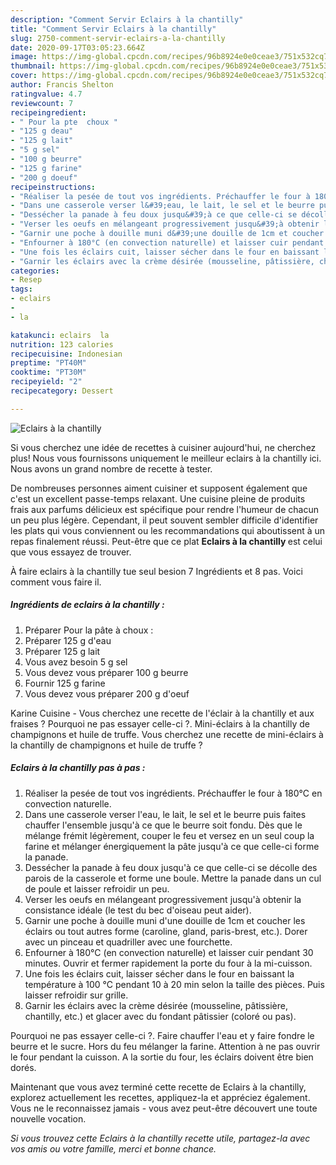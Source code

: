 ```yaml
---
description: "Comment Servir Eclairs à la chantilly"
title: "Comment Servir Eclairs à la chantilly"
slug: 2750-comment-servir-eclairs-a-la-chantilly
date: 2020-09-17T03:05:23.664Z
image: https://img-global.cpcdn.com/recipes/96b8924e0e0ceae3/751x532cq70/eclairs-a-la-chantilly-photo-principale-de-la-recette.jpg
thumbnail: https://img-global.cpcdn.com/recipes/96b8924e0e0ceae3/751x532cq70/eclairs-a-la-chantilly-photo-principale-de-la-recette.jpg
cover: https://img-global.cpcdn.com/recipes/96b8924e0e0ceae3/751x532cq70/eclairs-a-la-chantilly-photo-principale-de-la-recette.jpg
author: Francis Shelton
ratingvalue: 4.7
reviewcount: 7
recipeingredient:
- " Pour la pte  choux "
- "125 g deau"
- "125 g lait"
- "5 g sel"
- "100 g beurre"
- "125 g farine"
- "200 g doeuf"
recipeinstructions:
- "Réaliser la pesée de tout vos ingrédients. Préchauffer le four à 180°C en convection naturelle."
- "Dans une casserole verser l&#39;eau, le lait, le sel et le beurre puis faites chauffer l&#39;ensemble jusqu&#39;à ce que le beurre soit fondu. Dès que le mélange frémit légèrement, couper le feu et versez en un seul coup la farine et mélanger énergiquement la pâte jusqu&#39;à ce que celle-ci forme la panade."
- "Dessécher la panade à feu doux jusqu&#39;à ce que celle-ci se décolle des parois de la casserole et forme une boule. Mettre la panade dans un cul de poule et laisser refroidir un peu."
- "Verser les oeufs en mélangeant progressivement jusqu&#39;à obtenir la consistance idéale (le test du bec d&#39;oiseau peut aider)."
- "Garnir une poche à douille muni d&#39;une douille de 1cm et coucher les éclairs ou tout autres forme (caroline, gland, paris-brest, etc.). Dorer avec un pinceau et quadriller avec une fourchette."
- "Enfourner à 180°C (en convection naturelle) et laisser cuir pendant 30 minutes. Ouvrir et fermer rapidement la porte du four à la mi-cuisson."
- "Une fois les éclairs cuit, laisser sécher dans le four en baissant la température à 100 °C pendant 10 à 20 min selon la taille des pièces. Puis laisser refroidir sur grille."
- "Garnir les éclairs avec la crème désirée (mousseline, pâtissière, chantilly, etc.) et glacer avec du fondant pâtissier (coloré ou pas)."
categories:
- Resep
tags:
- eclairs
- 
- la

katakunci: eclairs  la 
nutrition: 123 calories
recipecuisine: Indonesian
preptime: "PT40M"
cooktime: "PT30M"
recipeyield: "2"
recipecategory: Dessert

---
```



![Eclairs à la chantilly](https://img-global.cpcdn.com/recipes/96b8924e0e0ceae3/751x532cq70/eclairs-a-la-chantilly-photo-principale-de-la-recette.jpg)

Si vous cherchez une idée de recettes à cuisiner aujourd'hui, ne cherchez plus! Nous vous fournissons uniquement le meilleur eclairs à la chantilly ici. Nous avons un grand nombre de recette à tester.

De nombreuses personnes aiment cuisiner et supposent également que c'est un excellent passe-temps relaxant. Une cuisine pleine de produits frais aux parfums délicieux est spécifique pour rendre l'humeur de chacun un peu plus légère. Cependant, il peut souvent sembler difficile d'identifier les plats qui vous conviennent ou les recommandations qui aboutissent à un repas finalement réussi. Peut-être que ce plat <strong> Eclairs à la chantilly </strong> est celui que vous essayez de trouver.

<!--inarticleads1-->

À faire eclairs à la chantilly tue seul besion 7 Ingrédients et 8 pas. Voici comment vous faire il.

##### Ingrédients de eclairs à la chantilly :

1. Préparer  Pour la pâte à choux :
1. Préparer 125 g d&#39;eau
1. Préparer 125 g lait
1. Vous avez besoin 5 g sel
1. Vous devez vous préparer 100 g beurre
1. Fournir 125 g farine
1. Vous devez vous préparer 200 g d&#39;oeuf


Karine Cuisine - Vous cherchez une recette de l&#39;éclair à la chantilly et aux fraises ? Pourquoi ne pas essayer celle-ci ?. Mini-éclairs à la chantilly de champignons et huile de truffe. Vous cherchez une recette de mini-éclairs à la chantilly de champignons et huile de truffe ? 

<!--inarticleads2-->

##### Eclairs à la chantilly pas à pas :

1. Réaliser la pesée de tout vos ingrédients. Préchauffer le four à 180°C en convection naturelle.
1. Dans une casserole verser l&#39;eau, le lait, le sel et le beurre puis faites chauffer l&#39;ensemble jusqu&#39;à ce que le beurre soit fondu. Dès que le mélange frémit légèrement, couper le feu et versez en un seul coup la farine et mélanger énergiquement la pâte jusqu&#39;à ce que celle-ci forme la panade.
1. Dessécher la panade à feu doux jusqu&#39;à ce que celle-ci se décolle des parois de la casserole et forme une boule. Mettre la panade dans un cul de poule et laisser refroidir un peu.
1. Verser les oeufs en mélangeant progressivement jusqu&#39;à obtenir la consistance idéale (le test du bec d&#39;oiseau peut aider).
1. Garnir une poche à douille muni d&#39;une douille de 1cm et coucher les éclairs ou tout autres forme (caroline, gland, paris-brest, etc.). Dorer avec un pinceau et quadriller avec une fourchette.
1. Enfourner à 180°C (en convection naturelle) et laisser cuir pendant 30 minutes. Ouvrir et fermer rapidement la porte du four à la mi-cuisson.
1. Une fois les éclairs cuit, laisser sécher dans le four en baissant la température à 100 °C pendant 10 à 20 min selon la taille des pièces. Puis laisser refroidir sur grille.
1. Garnir les éclairs avec la crème désirée (mousseline, pâtissière, chantilly, etc.) et glacer avec du fondant pâtissier (coloré ou pas).


Pourquoi ne pas essayer celle-ci ?. Faire chauffer l&#39;eau et y faire fondre le beurre et le sucre. Hors du feu mélanger la farine. Attention à ne pas ouvrir le four pendant la cuisson. A la sortie du four, les éclairs doivent être bien dorés. 

<!--inarticleads1-->

<p>
Maintenant que vous avez terminé cette recette de Eclairs à la chantilly, explorez actuellement les recettes, appliquez-la et appréciez également. Vous ne le reconnaissez jamais - vous avez peut-être découvert une toute nouvelle vocation.
</p>

<p>
<i>Si vous trouvez cette Eclairs à la chantilly recette utile, partagez-la avec vos amis ou votre famille, merci et bonne chance.</i>
</p>
